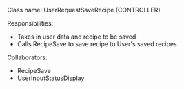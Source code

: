 Class name: UserRequestSaveRecipe (CONTROLLER)

Responsibilities:
- Takes in user data and recipe to be saved
- Calls RecipeSave to save recipe to User's saved recipes

Collaborators:
- RecipeSave
- UserInputStatusDisplay
